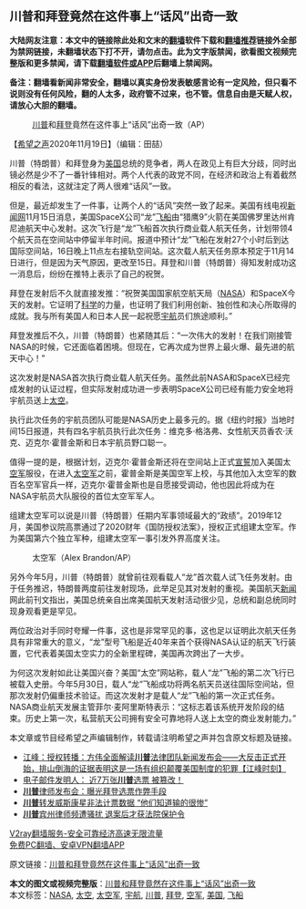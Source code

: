  <h2>川普和拜登竟然在这件事上“话风”出奇一致</h2> <p class="notice"><b>大陆网友注意：本文中的链接除此处和文末的<a href="https://github.com/bannedbook/fanqiang" >翻墙</a>软件下载和<a href="https://github.com/killgcd/justmysocks/blob/master/README.md">翻墙推荐</a>链接外全部为禁网链接，未翻墙状态下打不开，请勿点击。此为文字版禁闻，欲看图文视频完整版和更多禁闻，请下载<a href="https://github.com/bannedbook/fanqiang">翻墙软件或APP</a>后翻墙上禁闻网。</p><p>备注：翻墙看新闻非常安全，翻墙以真实身份发表敏感言论有一定风险，但只看不说则没有任何风险，翻的人太多，政府管不过来，也不管。信息自由是天赋人权，请放心大胆的翻墙。</b></p>  <div class="entry"> <figure><figcaption><a href="https://www.bannedbook.org/bnews/tag/%e5%b7%9d%e6%99%ae/" class="st_tag internal_tag" rel="tag" title="标签 川普 下的日志">川普</a>和<a href="https://www.bannedbook.org/bnews/tag/%e6%8b%9c%e7%99%bb/" class="st_tag internal_tag" rel="tag" title="标签 拜登 下的日志">拜登</a>竟然在这件事上“话风”出奇一致（AP）</figcaption></figure> <p>【<span class='wp_keywordlink_affiliate'><a href="https://www.soundofhope.org" title="希望之声" target="_blank">希望之声</a></span>2020年11月19日】（编辑：田喆）</p> <p>川普（特朗普）和拜登身为<a href="https://www.bannedbook.org/bnews/tag/%e7%be%8e%e5%9b%bd/" class="st_tag internal_tag" rel="tag" title="标签 美国 下的日志">美国</a>总统的竞争者，两人在政见上有巨大分歧，同时出镜必然是少不了一番针锋相对。两个人代表的政党不同，在经济和政治上有着截然相反的看法，这就注定了两人很难“话风”一致。</p> <p>但是，最近却发生了一件事，让两个人的“话风”突然一致了起来。美国有线电视<span class='wp_keywordlink_affiliate'><a href="https://www.bannedbook.org/" title="新闻网">新闻网</a></span>11月15日消息，美国SpaceX公司“龙”<a href="https://www.bannedbook.org/bnews/tag/%E9%A3%9E%E8%88%B9/" class="st_tag internal_tag" rel="tag" title="标签 飞船 下的日志">飞船</a>由“猎鹰9”火箭在美国佛罗里达州肯尼迪航天中心发射。这次飞行是“龙”飞船首次执行商业载人航天任务，计划带领4个航天员在空间站中停留半年时间。报道中预计“龙”飞船在发射27个小时后到达国际空间站，16日晚上11点左右接轨空间站。这次载人航天任务原本预定于11月14日进行，但是因为天气原因，更改至15日。拜登和川普（特朗普）得知发射成功这一消息后，纷纷在推特上表示了自己的祝贺。</p> <p>拜登在发射后不久就直接发推：“祝贺美国国家航空航天局（<a href="https://www.bannedbook.org/bnews/tag/nasa/" class="st_tag internal_tag" rel="tag" title="标签 NASA 下的日志">NASA</a>）和SpaceX今天的发射。它证明了<span class='wp_keywordlink'><a href="https://www.bannedbook.org/forum11/topic309.html" title="禁片：“科学”的棍子" target="_blank">科学</a></span>的力量，也证明了我们利用创新、独创性和决心所取得的成就。我与所有美国人和日本人民一起祝愿<a href="https://www.bannedbook.org/bnews/tag/%E5%AE%87%E8%88%AA/" class="st_tag internal_tag" rel="tag" title="标签 宇航 下的日志">宇航</a>员们旅途顺利。”</p>  <p></p> <p>拜登发推后不久，川普（特朗普）也紧随其后：“一次伟大的发射！在我们刚接管NASA的时候，它还面临着困境。但现在，它再次成为世界上最火爆、最先进的航天中心！”</p> <p></p> <p>这次发射是NASA首次执行商业载人航天任务。虽然此前NASA和SpaceX已经完成发射的认证过程，但实际发射成功进一步表明SpaceX公司已经有能力安全地将宇航员送上<a href="https://www.bannedbook.org/bnews/tag/%e5%a4%aa%e7%a9%ba/" class="st_tag internal_tag" rel="tag" title="标签 太空 下的日志">太空</a>。</p>  <p>执行此次任务的宇航员团队可能是NASA历史上最多元的。据《纽约时报》当地时间15日报道，共有四名宇航员执行此次任务：维克多·格洛弗、女性航天员香农·沃克、迈克尔·霍普金斯和日本宇航员野口聪一。</p> <p>值得一提的是，根据计划，迈克尔·霍普金斯还将在空间站上正式<span class='wp_keywordlink'><a href="https://www.bannedbook.org/forum5/topic17.html" title="宣誓与预言" target="_blank">宣誓</a></span>加入美国太<a href="https://www.bannedbook.org/bnews/tag/%e7%a9%ba%e5%86%9b/" class="st_tag internal_tag" rel="tag" title="标签 空军 下的日志">空军</a>服役，在进入<a href="https://www.bannedbook.org/bnews/tag/%E5%A4%AA%E7%A9%BA%E5%86%9B/" class="st_tag internal_tag" rel="tag" title="标签 太空军 下的日志">太空军</a>之前，霍普金斯是美国空军上校，与其他加入太空军的数百名空军官兵一样，迈克尔·霍普金斯也是自愿接受调动，他也因此将成为在NASA宇航员大队服役的首位太空军军人。</p> <p>组建太空军可以说是川普（特朗普）任期内军事领域最大的“政绩”。2019年12月，美国参议院高票通过了2020财年《国防授权法案》，授权正式组建太空军。作为美国第六个独立军种，组建太空军一事引发外界高度关注。</p> <figure><figcaption>太空军（Alex Brandon/AP）</figcaption></figure> <p>另外今年5月，川普（特朗普）就曾前往观看载人“龙”首次载人试飞任务发射。由于任务推迟，特朗普两度前往发射现场，此举足见其对发射的重视。美国航天<span class='wp_keywordlink_affiliate'><a href="https://www.bannedbook.org/" title="新闻">新闻</a></span>网此前刊文指出，美国总统亲自出席美国航天发射活动很少见，总统和副总统同时现身观看更是罕见。</p>  <p>两位政治对手同时夸耀一件事，这也是非常罕见的事，这也足以证明此次航天任务具有非常重大的意义，“龙”型号飞船是近40年来首个获得NASA认证的航天飞行装置，它代表着美国太空实力的全新里程碑，美国再次跨出了一大步。</p> <p>为何这次发射如此让美国兴奋？美国“太空”网站称，载人“龙”飞船的第二次飞行已被载入史册。今年5月30日，载人“龙”飞船成功将两名航天员送往国际空间站，但那次发射仍偏重技术验证。而这次发射才是载人“龙”飞船的第一次正式任务。NASA商业航天发展主管菲尔·麦阿里斯特表示：“这标志着该系统开发阶段的结束。历史上第一次，私营航天公司拥有安全可靠地将人送上太空的商业发射能力。”</p> <p>本文章或节目经希望之声编辑制作，转载请注明希望之声并包含原文标题及链接。</p> <ul class='op-related-articles' title='相关阅读'> <li><a href='https://www.bannedbook.org/bnews/cbnews/20201120/1433844.html' target='_blank'>江峰：授权转播：方伟全面解读<b>川普</b>法律团队新闻发布会——大反击正式开始，排山倒海的证据表明这是一场有组织颠覆美国制度的犯罪【江峰时刻】</a></li> <li><a href='https://www.bannedbook.org/bnews/bannedvideo/20201120/1433842.html' target='_blank'>电子邮件发明人： 近7万张<b>川普</b>选票 被篡改！</a></li> <li><a href='https://www.bannedbook.org/bnews/cbnews/20201120/1433841.html' target='_blank'><b>川普</b>律师发布会：曝光拜登选票作弊手段</a></li> <li><a href='https://www.bannedbook.org/bnews/comments/20201120/1433839.html' target='_blank'><b>川普</b>转发威斯康星非法计票数据 “他们知道输的很惨”</a></li> <li><a href='https://www.bannedbook.org/bnews/cnnews/20201120/1433832.html' target='_blank'><b>川普</b>宾州律师频遭骚扰 退案后才获法院保护令</a></li> </ul> <p class="texttj"> <a href="https://www.bannedbook.org/forum23/topic22702.html" target="_blank">V2ray翻墙服务-安全可靠经济高速无限流量</a><br/> <a href="https://github.com/bannedbook/fanqiang/wiki/%E7%A6%81%E9%97%BB%E7%BD%91%E5%AE%89%E5%8D%93%E7%BF%BB%E5%A2%99%E6%96%B0%E9%97%BBAPP" target="_blank">免费PC翻墙、安卓VPN翻墙APP</a></p><p>原文链接：<a class="src_link"  href="https://www.soundofhope.org/post/444685" target="_blank">川普和拜登竟然在这件事上“话风”出奇一致</a></p> <a name='sharetosocial'></a>       <div><b>本文的图文或视频完整版</b>：<a href='https://www.bannedbook.org/bnews/comments/20201120/1433849.html'>川普和拜登竟然在这件事上“话风”出奇一致</a></div>  </div><!--END ENTRY--> <div class="postfooter"> <div>本文标签：<a href="https://www.bannedbook.org/bnews/tag/nasa/" rel="tag">NASA</a>, <a href="https://www.bannedbook.org/bnews/tag/%e5%a4%aa%e7%a9%ba/" rel="tag">太空</a>, <a href="https://www.bannedbook.org/bnews/tag/%E5%A4%AA%E7%A9%BA%E5%86%9B/" rel="tag">太空军</a>, <a href="https://www.bannedbook.org/bnews/tag/%E5%AE%87%E8%88%AA/" rel="tag">宇航</a>, <a href="https://www.bannedbook.org/bnews/tag/%e5%b7%9d%e6%99%ae/" rel="tag">川普</a>, <a href="https://www.bannedbook.org/bnews/tag/%e6%8b%9c%e7%99%bb/" rel="tag">拜登</a>, <a href="https://www.bannedbook.org/bnews/tag/%e7%a9%ba%e5%86%9b/" rel="tag">空军</a>, <a href="https://www.bannedbook.org/bnews/tag/%e7%be%8e%e5%9b%bd/" rel="tag">美国</a>, <a href="https://www.bannedbook.org/bnews/tag/%E9%A3%9E%E8%88%B9/" rel="tag">飞船</a></div>  </div><!--END POSTFOOTER--> 